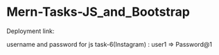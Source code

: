 # Mern-Tasks-JS_and_Bootstrap

Deployment link:

username and password for js task-6(Instagram) : user1 => Password@1
